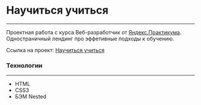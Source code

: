 # **Научиться учиться**
***
Проектная работа с курса Веб-разработчик от [Яндекс.Практикума](https://practicum.yandex.ru/).
Одностраничный лендинг про эффетивные подходы к обучению.

Ссылка на проект: [Научиться учиться](https://chashchinavera.github.io/how-to-learn)

### **Технологии**
***
* HTML
* CSS3
* БЭМ Nested
